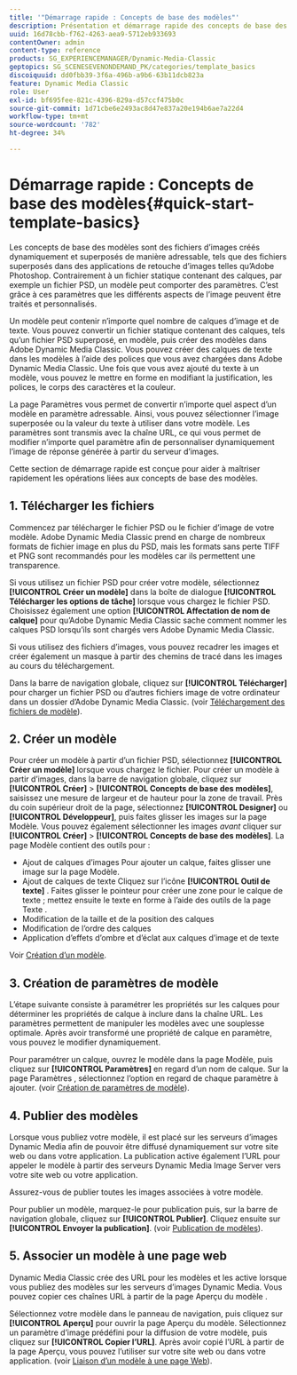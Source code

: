 ```yaml
---
title: '"Démarrage rapide : Concepts de base des modèles"'
description: Présentation et démarrage rapide des concepts de base des modèles pour vous aider à démarrer rapidement.
uuid: 16d78cbb-f762-4263-aea9-5712eb933693
contentOwner: admin
content-type: reference
products: SG_EXPERIENCEMANAGER/Dynamic-Media-Classic
geptopics: SG_SCENESEVENONDEMAND_PK/categories/template_basics
discoiquuid: dd0fbb39-3f6a-496b-a9b6-63b11dcb823a
feature: Dynamic Media Classic
role: User
exl-id: bf695fee-821c-4396-829a-d57ccf475b0c
source-git-commit: 1d71cbe6e2493ac8d47e837a20e194b6ae7a22d4
workflow-type: tm+mt
source-wordcount: '782'
ht-degree: 34%

---
```


# Démarrage rapide : Concepts de base des modèles{#quick-start-template-basics}

Les concepts de base des modèles sont des fichiers d’images créés dynamiquement et superposés de manière adressable, tels que des fichiers superposés dans des applications de retouche d’images telles qu’Adobe Photoshop. Contrairement à un fichier statique contenant des calques, par exemple un fichier PSD, un modèle peut comporter des paramètres. C’est grâce à ces paramètres que les différents aspects de l’image peuvent être traités et personnalisés.

Un modèle peut contenir n’importe quel nombre de calques d’image et de texte. Vous pouvez convertir un fichier statique contenant des calques, tels qu’un fichier PSD superposé, en modèle, puis créer des modèles dans Adobe Dynamic Media Classic. Vous pouvez créer des calques de texte dans les modèles à l’aide des polices que vous avez chargées dans Adobe Dynamic Media Classic. Une fois que vous avez ajouté du texte à un modèle, vous pouvez le mettre en forme en modifiant la justification, les polices, le corps des caractères et la couleur.

La page Paramètres vous permet de convertir n’importe quel aspect d’un modèle en paramètre adressable. Ainsi, vous pouvez sélectionner l’image superposée ou la valeur du texte à utiliser dans votre modèle. Les paramètres sont transmis avec la chaîne URL, ce qui vous permet de modifier n’importe quel paramètre afin de personnaliser dynamiquement l’image de réponse générée à partir du serveur d’images.

Cette section de démarrage rapide est conçue pour aider à maîtriser rapidement les opérations liées aux concepts de base des modèles. 

## 1. Télécharger les fichiers

Commencez par télécharger le fichier PSD ou le fichier d’image de votre modèle. Adobe Dynamic Media Classic prend en charge de nombreux formats de fichier image en plus du PSD, mais les formats sans perte TIFF et PNG sont recommandés pour les modèles car ils permettent une transparence.

Si vous utilisez un fichier PSD pour créer votre modèle, sélectionnez **[!UICONTROL Créer un modèle]** dans la boîte de dialogue **[!UICONTROL Télécharger les options de tâche]** lorsque vous chargez le fichier PSD. Choisissez également une option **[!UICONTROL Affectation de nom de calque]** pour qu’Adobe Dynamic Media Classic sache comment nommer les calques PSD lorsqu’ils sont chargés vers Adobe Dynamic Media Classic.

Si vous utilisez des fichiers d’images, vous pouvez recadrer les images et créer également un masque à partir des chemins de tracé dans les images au cours du téléchargement.

Dans la barre de navigation globale, cliquez sur **[!UICONTROL Télécharger]** pour charger un fichier PSD ou d’autres fichiers image de votre ordinateur dans un dossier d’Adobe Dynamic Media Classic. (voir [Téléchargement des fichiers de modèle](uploading-template-files.md#uploading_template_files)).

## 2. Créer un modèle

Pour créer un modèle à partir d’un fichier PSD, sélectionnez **[!UICONTROL Créer un modèle]** lorsque vous chargez le fichier. Pour créer un modèle à partir d’images, dans la barre de navigation globale, cliquez sur **[!UICONTROL Créer]** > **[!UICONTROL Concepts de base des modèles]**, saisissez une mesure de largeur et de hauteur pour la zone de travail. Près du coin supérieur droit de la page, sélectionnez **[!UICONTROL Designer]** ou **[!UICONTROL Développeur]**, puis faites glisser les images sur la page Modèle. Vous pouvez également sélectionner les images *avant* cliquer sur **[!UICONTROL Créer]** > **[!UICONTROL Concepts de base des modèles]**. La page Modèle contient des outils pour :

* Ajout de calques d’images Pour ajouter un calque, faites glisser une image sur la page Modèle.
* Ajout de calques de texte Cliquez sur l’icône **[!UICONTROL Outil de texte]** . Faites glisser le pointeur pour créer une zone pour le calque de texte ; mettez ensuite le texte en forme à l’aide des outils de la page Texte .
* Modification de la taille et de la position des calques
* Modification de l’ordre des calques
* Application d’effets d’ombre et d’éclat aux calques d’image et de texte 

Voir [Création d’un modèle](creating-template.md#creating_a_template).

## 3. Création de paramètres de modèle

L’étape suivante consiste à paramétrer les propriétés sur les calques pour déterminer les propriétés de calque à inclure dans la chaîne URL. Les paramètres permettent de manipuler les modèles avec une souplesse optimale. Après avoir transformé une propriété de calque en paramètre, vous pouvez le modifier dynamiquement.

Pour paramétrer un calque, ouvrez le modèle dans la page Modèle, puis cliquez sur **[!UICONTROL Paramètres]** en regard d’un nom de calque. Sur la page Paramètres , sélectionnez l’option en regard de chaque paramètre à ajouter. (voir [Création de paramètres de modèle](creating-template-parameters.md#creating_template_parameters)).

## 4. Publier des modèles

Lorsque vous publiez votre modèle, il est placé sur les serveurs d’images Dynamic Media afin de pouvoir être diffusé dynamiquement sur votre site web ou dans votre application. La publication active également l’URL pour appeler le modèle à partir des serveurs Dynamic Media Image Server vers votre site web ou votre application.

Assurez-vous de publier toutes les images associées à votre modèle.

Pour publier un modèle, marquez-le pour publication puis, sur la barre de navigation globale, cliquez sur **[!UICONTROL Publier]**. Cliquez ensuite sur **[!UICONTROL Envoyer la publication]**. (voir [Publication de modèles](publishing-templates.md#publishing_templates)).

## 5. Associer un modèle à une page web

Dynamic Media Classic crée des URL pour les modèles et les active lorsque vous publiez des modèles sur les serveurs d’images Dynamic Media. Vous pouvez copier ces chaînes URL à partir de la page Aperçu du modèle .

Sélectionnez votre modèle dans le panneau de navigation, puis cliquez sur **[!UICONTROL Aperçu]** pour ouvrir la page Aperçu du modèle. Sélectionnez un paramètre d’image prédéfini pour la diffusion de votre modèle, puis cliquez sur **[!UICONTROL Copier l’URL]**. Après avoir copié l’URL à partir de la page Aperçu, vous pouvez l’utiliser sur votre site web ou dans votre application. (voir [Liaison d’un modèle à une page Web](linking-template-web-page.md#linking_a_template_to_a_web_page)).
